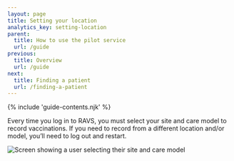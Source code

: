 ```yaml
---
layout: page
title: Setting your location
analytics_key: setting-location
parent:
  title: How to use the pilot service
  url: /guide
previous:
  title: Overview
  url: /guide
next:
  title: Finding a patient
  url: /finding-a-patient
---
```


{% include 'guide-contents.njk' %}

Every time you log in to RAVS, you must select your site and care model to record vaccinations. If you need to record from a different location and/or model, you’ll need to log out and restart.

![Screen showing a user selecting their site and care model](/images/location.png)
